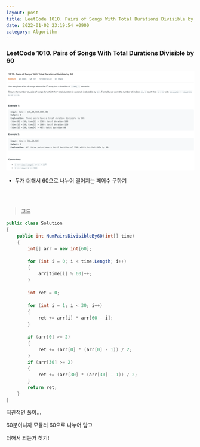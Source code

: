 ```yaml
---
layout: post
title: LeetCode 1010. Pairs of Songs With Total Durations Divisible by 60
date: 2022-01-02 23:19:54 +0900
category: Algorithm
---
```

### LeetCode 1010. Pairs of Songs With Total Durations Divisible by 60

![](/assets/img/leetcode/1010.png)

- 두개 더해서 60으로 나누어 떨어지는 페어수 구하기

<br><br>

>코드

```c#
public class Solution
{
    public int NumPairsDivisibleBy60(int[] time)
    {
        int[] arr = new int[60];

        for (int i = 0; i < time.Length; i++)
        {
            arr[time[i] % 60]++;
        }

        int ret = 0;

        for (int i = 1; i < 30; i++)
        {
            ret += arr[i] * arr[60 - i];
        }

        if (arr[0] >= 2)
        {
            ret += (arr[0] * (arr[0] - 1)) / 2;
        }
        if (arr[30] >= 2)
        {
            ret += (arr[30] * (arr[30] - 1)) / 2;
        }
        return ret;
    }
}
```

직관적인 풀이...

60분이니까 모듈러 60으로 나누어 담고

더해서 되는거 찾기!